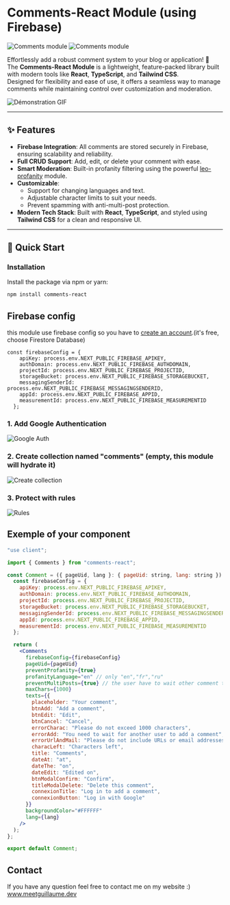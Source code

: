 # Comments-React Module (using Firebase)

![Comments module](https://images.prismic.io/lecodeurnormandv2/Z46p5pbqstJ99p0h_Captured%E2%80%99e%CC%81cran2025-01-20a%CC%8020.51.29.png?auto=format,compress "Comments module")
![Comments module](https://images.prismic.io/lecodeurnormandv2/Z46p5pbqstJ99p0g_Captured%E2%80%99e%CC%81cran2025-01-20a%CC%8020.50.39.png?auto=format,compress "Comments module")

Effortlessly add a robust comment system to your blog or application! 🚀  
The **Comments-React Module** is a lightweight, feature-packed library built with modern tools like **React**, **TypeScript**, and **Tailwind CSS**.  
Designed for flexibility and ease of use, it offers a seamless way to manage comments while maintaining control over customization and moderation.

![Démonstration GIF](https://images.prismic.io/lecodeurnormandv2/Z46ylpbqstJ99p4T_comments-react-1-.gif?auto=format,compress)

---

## ✨ Features

- **Firebase Integration**: All comments are stored securely in Firebase, ensuring scalability and reliability.
- **Full CRUD Support**: Add, edit, or delete your comment with ease.
- **Smart Moderation**: Built-in profanity filtering using the powerful [leo-profanity](https://www.npmjs.com/package/leo-profanity) module.
- **Customizable**:
  - Support for changing languages and text.
  - Adjustable character limits to suit your needs.
  - Prevent spamming with anti-multi-post protection.
- **Modern Tech Stack**: Built with **React**, **TypeScript**, and styled using **Tailwind CSS** for a clean and responsive UI.

---

## 🚀 Quick Start

### Installation

Install the package via npm or yarn:

```bash
npm install comments-react
```

## Firebase config

this module use firebase config so you have to [create an account](https://firebase.google.com/products/firestore).(it's free, choose Firestore Database)

```
const firebaseConfig = {
    apiKey: process.env.NEXT_PUBLIC_FIREBASE_APIKEY,
    authDomain: process.env.NEXT_PUBLIC_FIREBASE_AUTHDOMAIN,
    projectId: process.env.NEXT_PUBLIC_FIREBASE_PROJECTID,
    storageBucket: process.env.NEXT_PUBLIC_FIREBASE_STORAGEBUCKET,
    messagingSenderId: process.env.NEXT_PUBLIC_FIREBASE_MESSAGINGSENDERID,
    appId: process.env.NEXT_PUBLIC_FIREBASE_APPID,
    measurementId: process.env.NEXT_PUBLIC_FIREBASE_MEASUREMENTID
  };
```

### 1. Add Google Authentication

![Google Auth](https://images.prismic.io/lecodeurnormandv2/Z444dJbqstJ99obX_Captured%E2%80%99e%CC%81cran2025-01-20a%CC%8012.48.40.png?auto=format,compress "Google Auth")

### 2. Create collection named "comments" (empty, this module will hydrate it)

![Create collection](https://images.prismic.io/lecodeurnormandv2/Z444dZbqstJ99obY_Captured%E2%80%99e%CC%81cran2025-01-20a%CC%8012.48.59.png?auto=format,compress "Create collection")

### 3. Protect with rules

![Rules](https://images.prismic.io/lecodeurnormandv2/Z445_ZbqstJ99ob7_Captured%E2%80%99e%CC%81cran2025-01-20a%CC%8012.56.28.png?auto=format,compress "Rules")

## Exemple of your component

```jsx
"use client";

import { Comments } from "comments-react";

const Comment = ({ pageUid, lang }: { pageUid: string, lang: string }) => {
  const firebaseConfig = {
    apiKey: process.env.NEXT_PUBLIC_FIREBASE_APIKEY,
    authDomain: process.env.NEXT_PUBLIC_FIREBASE_AUTHDOMAIN,
    projectId: process.env.NEXT_PUBLIC_FIREBASE_PROJECTID,
    storageBucket: process.env.NEXT_PUBLIC_FIREBASE_STORAGEBUCKET,
    messagingSenderId: process.env.NEXT_PUBLIC_FIREBASE_MESSAGINGSENDERID,
    appId: process.env.NEXT_PUBLIC_FIREBASE_APPID,
    measurementId: process.env.NEXT_PUBLIC_FIREBASE_MEASUREMENTID
  };

  return (
    <Comments
      firebaseConfig={firebaseConfig}
      pageUid={pageUid}
      preventProfanity={true}
      profanityLanguage="en" // only "en","fr","ru"
      preventMultiPosts={true} // the user have to wait other comment to post another
      maxChars={1000}
      texts={{
        placeholder: "Your comment",
        btnAdd: "Add a comment",
        btnEdit: "Edit",
        btnCancel: "Cancel",
        errorCharac: "Please do not exceed 1000 characters",
        errorAdd: "You need to wait for another user to add a comment",
        errorUrlAndMail: "Please do not include URLs or email addresses",
        characLeft: "Characters left",
        title: "Comments",
        dateAt: "at",
        dateThe: "on",
        dateEdit: "Edited on",
        btnModalConfirm: "Confirm",
        titleModalDelete: "Delete this comment",
        connexionTitle: "Log in to add a comment",
        connexionButton: "Log in with Google"
      }}
      backgroundColor="#FFFFFF"
      lang={lang}
    />
  );
};

export default Comment;
```

## Contact

If you have any question feel free to contact me on my website :)
www.meetguillaume.dev

